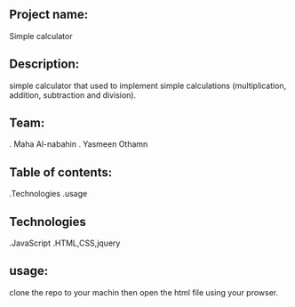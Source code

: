 ## Project name:
 Simple calculator

## Description:
simple calculator that used to implement simple calculations (multiplication, addition, subtraction and division). 

## Team:
 . Maha Al-nabahin
. Yasmeen Othamn

## Table of contents:
 .Technologies
.usage

## Technologies
.JavaScript
.HTML,CSS,jquery

## usage:
clone the repo to your machin then open the html file using your prowser.
